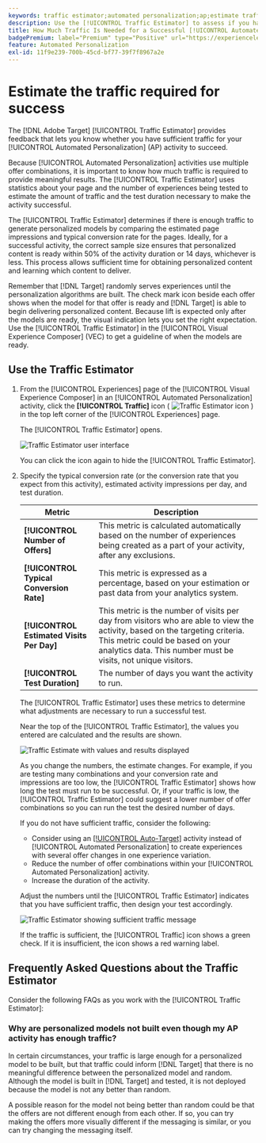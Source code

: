 ```yaml
---
keywords: traffic estimator;automated personalization;ap;estimate traffic
description: Use the [!UICONTROL Traffic Estimator] to assess if you have enough traffic for a [!UICONTROL Automated Personalization] activity to be successful.
title: How Much Traffic Is Needed for a Successful [!UICONTROL Automated Personalization] Activity?
badgePremium: label="Premium" type="Positive" url="https://experienceleague.adobe.com/docs/target/using/introduction/intro.html?lang=en#premium newtab=true" tooltip="See what's included in Target Premium."
feature: Automated Personalization
exl-id: 11f9e239-700b-45cd-bf77-39f7f8967a2e
---
```

# Estimate the traffic required for success

The [!DNL Adobe Target] [!UICONTROL Traffic Estimator] provides feedback that lets you know whether you have sufficient traffic for your [!UICONTROL Automated Personalization] (AP) activity to succeed.

Because [!UICONTROL Automated Personalization] activities use multiple offer combinations, it is important to know how much traffic is required to provide meaningful results. The [!UICONTROL Traffic Estimator] uses statistics about your page and the number of experiences being tested to estimate the amount of traffic and the test duration necessary to make the activity successful.

The [!UICONTROL Traffic Estimator] determines if there is enough traffic to generate personalized models by comparing the estimated page impressions and typical conversion rate for the pages. Ideally, for a successful activity, the correct sample size ensures that personalized content is ready within 50% of the activity duration or 14 days, whichever is less. This process allows sufficient time for obtaining personalized content and learning which content to deliver.

Remember that [!DNL Target] randomly serves experiences until the personalization algorithms are built. The check mark icon beside each offer shows when the model for that offer is ready and [!DNL Target] is able to begin delivering personalized content. Because lift is expected only after the models are ready, the visual indication lets you set the right expectation. Use the [!UICONTROL Traffic Estimator] in the [!UICONTROL Visual Experience Composer] (VEC) to get a guideline of when the models are ready.

## Use the Traffic Estimator

1. From the [!UICONTROL Experiences] page of the [!UICONTROL Visual Experience Composer] in an [!UICONTROL Automated Personalization] activity, click the  **[!UICONTROL Traffic]** icon ( ![Traffic Estimator icon](/help/main/assets/icons/Gauge2.svg) ) in the top left corner of the [!UICONTROL Experiences] page.

   The [!UICONTROL Traffic Estimator] opens.

   ![Traffic Estimator user interface](assets/ap-est.png)

    You can click the icon again to hide the [!UICONTROL Traffic Estimator].

1. Specify the typical conversion rate (or the conversion rate that you expect from this activity), estimated activity impressions per day, and test duration.

   |Metric|Description|
   | --- | --- |
   |**[!UICONTROL Number of Offers]**|This metric is calculated automatically based on the number of experiences being created as a part of your activity, after any exclusions.|
   |**[!UICONTROL Typical Conversion Rate]**|This metric is expressed as a percentage, based on your estimation or past data from your analytics system.|
   |**[!UICONTROL Estimated Visits Per Day]**|This metric is the number of visits per day from visitors who are able to view the activity, based on the targeting criteria. This metric could be based on your analytics data. This number must be visits, not unique visitors.|
   |**[!UICONTROL Test Duration]**|The number of days you want the activity to run.|

   The [!UICONTROL Traffic Estimator] uses these metrics to determine what adjustments are necessary to run a successful test.

   Near the top of the [!UICONTROL Traffic Estimator], the values you entered are calculated and the results are shown.

   ![Traffic Estimate with values and results displayed](assets/ap-est-no.png)

   As you change the numbers, the estimate changes. For example, if you are testing many combinations and your conversion rate and impressions are too low, the [!UICONTROL Traffic Estimator] shows how long the test must run to be successful. Or, if your traffic is low, the [!UICONTROL Traffic Estimator] could suggest a lower number of offer combinations so you can run the test the desired number of days.

   If you do not have sufficient traffic, consider the following:

   * Consider using an [[!UICONTROL Auto-Target]](/help/main/c-activities/auto-target/auto-target-to-optimize.md) activity instead of [!UICONTROL Automated Personalization] to create experiences with several offer changes in one experience variation. 
   * Reduce the number of offer combinations within your [!UICONTROL Automated Personalization] activity. 
   * Increase the duration of the activity.

   Adjust the numbers until the [!UICONTROL Traffic Estimator] indicates that you have sufficient traffic, then design your test accordingly.

   ![Traffic Estimator showing sufficient traffic message](assets/ap-est-yes.png)

   If the traffic is sufficient, the [!UICONTROL Traffic] icon shows a green check. If it is insufficient, the icon shows a red warning label.

## Frequently Asked Questions about the Traffic Estimator

Consider the following FAQs as you work with the [!UICONTROL Traffic Estimator]:

### Why are personalized models not built even though my AP activity has enough traffic?

In certain circumstances, your traffic is large enough for a personalized model to be built, but that traffic could inform [!DNL Target] that there is no meaningful difference between the personalized model and random. Although the model is built in [!DNL Target] and tested, it is not deployed because the model is not any better than random.

A possible reason for the model not being better than random could be that the offers are not different enough from each other. If so, you can try making the offers more visually different if the messaging is similar, or you can try changing the messaging itself.
